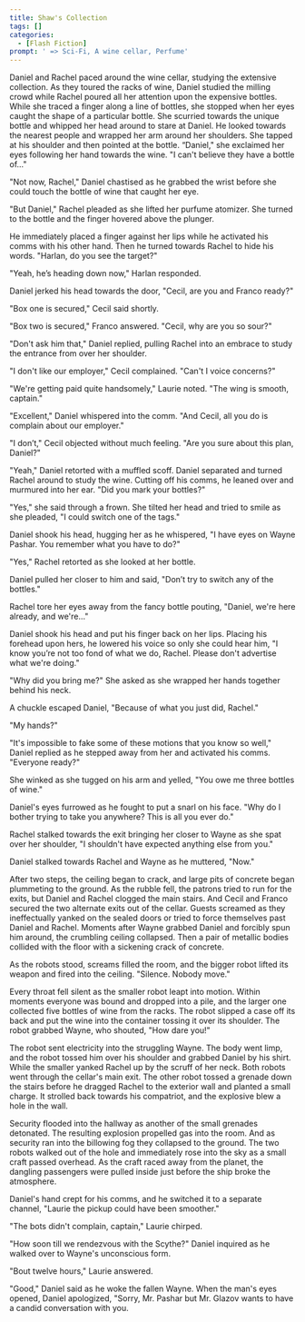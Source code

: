 ```yaml
---
title: Shaw's Collection
tags: []
categories:
  - [Flash Fiction]
prompt: ' => Sci-Fi, A wine cellar, Perfume'
---
```

<!-- more -->
Daniel and Rachel paced around the wine cellar, studying the extensive collection.  As they toured the racks of wine, Daniel studied the milling crowd while Rachel poured all her attention upon the expensive bottles. While she traced a finger along a line of bottles, she stopped when her eyes caught the shape of a particular bottle. She scurried towards the unique bottle and whipped her head around to stare at Daniel.  He looked towards the nearest people and wrapped her arm around her shoulders. She tapped at his shoulder and then pointed at the bottle.  “Daniel," she exclaimed her eyes following her hand towards the wine. "I can't believe they have a bottle of..."

"Not now, Rachel," Daniel chastised as he grabbed the wrist before she could touch the bottle of wine that caught her eye.

"But Daniel," Rachel pleaded as she lifted her purfume atomizer.  She turned to the bottle and the finger hovered above the plunger.

He immediately placed a finger against her lips while he activated his comms with his other hand. Then he turned towards Rachel to hide his words. "Harlan, do you see the target?"

"Yeah, he’s heading down now," Harlan responded.

Daniel jerked his head towards the door, "Cecil, are you and Franco ready?"

"Box one is secured," Cecil said shortly.

"Box two is secured," Franco answered. "Cecil, why are you so sour?"

"Don't ask him that," Daniel replied, pulling Rachel into an embrace to study the entrance from over her shoulder.

"I don't like our employer," Cecil complained. "Can't I voice concerns?"

"We're getting paid quite handsomely," Laurie noted. "The wing is smooth, captain."

"Excellent," Daniel whispered into the comm. "And Cecil, all you do is complain about our employer."

"I don’t," Cecil objected without much feeling. "Are you sure about this plan, Daniel?"

"Yeah," Daniel retorted with a muffled scoff. Daniel separated and turned Rachel around to study the wine. Cutting off his comms, he leaned over and murmured into her ear. "Did you mark your bottles?"

"Yes," she said through a frown. She tilted her head and tried to smile as she pleaded, "I could switch one of the tags."

Daniel shook his head, hugging her as he whispered, "I have eyes on Wayne Pashar. You remember what you have to do?"

"Yes," Rachel retorted as she looked at her bottle.

Daniel pulled her closer to him and said, "Don’t try to switch any of the bottles."

Rachel tore her eyes away from the fancy bottle pouting, "Daniel, we're here already, and we're..."

Daniel shook his head and put his finger back on her lips. Placing his forehead upon hers, he lowered his voice so only she could hear him, "I know you’re not too fond of what we do, Rachel.  Please don't advertise what we're doing."

"Why did you bring me?" She asked as she wrapped her hands together behind his neck.

A chuckle escaped Daniel, "Because of what you just did, Rachel."

"My hands?"

"It's impossible to fake some of these motions that you know so well," Daniel replied as he stepped away from her and activated his comms. "Everyone ready?"

She winked as she tugged on his arm and yelled, "You owe me three bottles of wine."

Daniel's eyes furrowed as he fought to put a snarl on his face.  "Why do I bother trying to take you anywhere? This is all you ever do."

Rachel stalked towards the exit bringing her closer to Wayne as she spat over her shoulder, "I shouldn't have expected anything else from you."

Daniel stalked towards Rachel and Wayne as he muttered, "Now."

After two steps, the ceiling began to crack, and large pits of concrete began plummeting to the ground. As the rubble fell, the patrons tried to run for the exits, but Daniel and Rachel clogged the main stairs. And Cecil and Franco secured the two alternate exits out of the cellar. Guests screamed as they ineffectually yanked on the sealed doors or tried to force themselves past Daniel and Rachel. Moments after Wayne grabbed Daniel and forcibly spun him around, the crumbling ceiling collapsed.  Then a pair of metallic bodies collided with the floor with a sickening crack of concrete.

As the robots stood, screams filled the room, and the bigger robot lifted its weapon and fired into the ceiling. "Silence. Nobody move."

Every throat fell silent as the smaller robot leapt into motion. Within moments everyone was bound and dropped into a pile, and the larger one collected five bottles of wine from the racks. The robot slipped a case off its back and put the wine into the container tossing it over its shoulder. The robot grabbed Wayne, who shouted, "How dare you!"

The robot sent electricity into the struggling Wayne. The body went limp, and the robot tossed him over his shoulder and grabbed Daniel by his shirt. While the smaller yanked Rachel up by the scruff of her neck. Both robots went through the cellar's main exit. The other robot tossed a grenade down the stairs before he dragged Rachel to the exterior wall and planted a small charge. It strolled back towards his compatriot, and the explosive blew a hole in the wall.

Security flooded into the hallway as another of the small grenades detonated.  The resulting explosion propelled gas into the room.  And as security ran into the billowing fog they collapsed to the ground. The two robots walked out of the hole and immediately rose into the sky as a small craft passed overhead. As the craft raced away from the planet, the dangling passengers were pulled inside just before the ship broke the atmosphere.

Daniel's hand crept for his comms, and he switched it to a separate channel, "Laurie the pickup could have been smoother."

"The bots didn't complain, captain," Laurie chirped.

"How soon till we rendezvous with the Scythe?" Daniel inquired as he walked over to Wayne's unconscious form.

"Bout twelve hours," Laurie answered.

"Good," Daniel said as he woke the fallen Wayne. When the man's eyes opened, Daniel apologized, "Sorry, Mr. Pashar but Mr. Glazov wants to have a candid conversation with you.